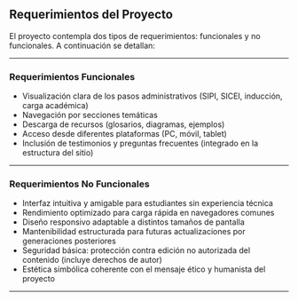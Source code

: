 ## Requerimientos del Proyecto

El proyecto contempla dos tipos de requerimientos: funcionales y no funcionales. A continuación se detallan:

---

###  Requerimientos Funcionales

- Visualización clara de los pasos administrativos (SIPI, SICEI, inducción, carga académica)
- Navegación por secciones temáticas
- Descarga de recursos (glosarios, diagramas, ejemplos)
- Acceso desde diferentes plataformas (PC, móvil, tablet)
- Inclusión de testimonios y preguntas frecuentes (integrado en la estructura del sitio)

---

###  Requerimientos No Funcionales

- Interfaz intuitiva y amigable para estudiantes sin experiencia técnica
- Rendimiento optimizado para carga rápida en navegadores comunes
- Diseño responsivo adaptable a distintos tamaños de pantalla
- Mantenibilidad estructurada para futuras actualizaciones por generaciones posteriores
- Seguridad básica: protección contra edición no autorizada del contenido (incluye derechos de autor)
- Estética simbólica coherente con el mensaje ético y humanista del proyecto

---


